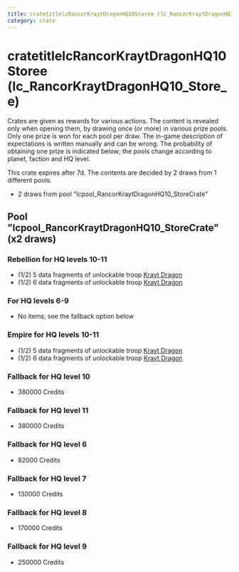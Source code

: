 ```yaml
---
title: cratetitlelcRancorKraytDragonHQ10Storee (lc_RancorKraytDragonHQ10_Store_e)
category: crate
---
```


# cratetitlelcRancorKraytDragonHQ10Storee (lc_RancorKraytDragonHQ10_Store_e)

Crates are given as rewards for various actions. The content is revealed only when opening them, by drawing once (or more) in various prize pools. Only one prize is won for each pool per draw. The in-game description of expectations is written manually and can be wrong. The probability of obtaining one prize is indicated below; the pools change according to planet, faction and HQ level.

This crate expires after 7d. The contents are decided by 2 draws from 1 different pools.
  * 2 draws from pool "lcpool_RancorKraytDragonHQ10_StoreCrate"

## Pool "lcpool_RancorKraytDragonHQ10_StoreCrate" (x2 draws)

### Rebellion for HQ levels 10-11

  * (1/2) 5 data fragments of unlockable troop [Krayt Dragon](RebelKraytDragonCreature)
  * (1/2) 6 data fragments of unlockable troop [Krayt Dragon](RebelKraytDragonCreature)

### For HQ levels 6-9

  * No items, see the fallback option below

### Empire for HQ levels 10-11

  * (1/2) 5 data fragments of unlockable troop [Krayt Dragon](EmpireKraytDragonCreature)
  * (1/2) 6 data fragments of unlockable troop [Krayt Dragon](EmpireKraytDragonCreature)

### Fallback for HQ level 10

  * 380000 Credits

### Fallback for HQ level 11

  * 380000 Credits

### Fallback for HQ level 6

  * 82000 Credits

### Fallback for HQ level 7

  * 130000 Credits

### Fallback for HQ level 8

  * 170000 Credits

### Fallback for HQ level 9

  * 250000 Credits